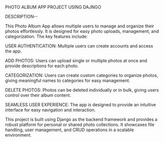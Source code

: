 PHOTO ALBUM APP PROJECT USING DAJNGO

DESCRIPTION--

This Photo Album App allows multiple users to manage and organize their photos effortlessly. It is designed for easy photo uploads, management, and categorization. The key features include:

USER AUTHENTICATION: Multiple users can create accounts and access the app.

ADD PHOTOS: Users can upload single or multiple photos at once and provide descriptions for each photo.

CATEGORIZATION: Users can create custom categories to organize photos, giving meaningful names to categories for easy management.

DELETE PHOTOS: Photos can be deleted individually or in bulk, giving users control over their album content.

SEAMLESS USER EXPERIENCE: The app is designed to provide an intuitive interface for easy navigation and interaction.

This project is built using Django as the backend framework and provides a robust platform for personal or shared photo collections. It showcases file handling, user management, and CRUD operations in a scalable environment.

